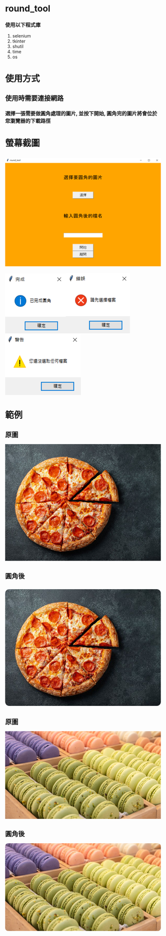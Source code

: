 # round_tool
### 使用以下程式庫
1. selenium
2. tkinter
3. shutil
4. time
5. os
# 使用方式
## 使用時需要連接網路
### 選擇一張需要做圓角處理的圖片, 並按下開始, 圓角完的圖片將會位於您瀏覽器的下載路徑
# 螢幕截圖
![Alt text](pic/1.png)
---
![Alt text](pic/2.png)![Alt text](pic/3.png)![Alt text](pic/4.png)
# 範例
## 原圖
![Alt text](pic/pizza-o.jpg)
## 圓角後
![Alt text](pic/pizza.jpg)
---
## 原圖
![Alt text](pic/cookie-o.jpg)
## 圓角後
![Alt text](pic/cookie.jpg)
